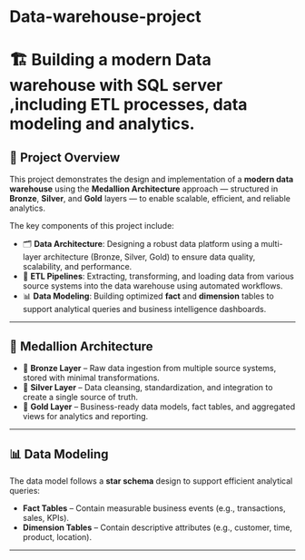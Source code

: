 # Data-warehouse-project
# 🏗️ Building a modern Data warehouse with SQL server ,including ETL processes, data modeling and analytics.

## 📖 Project Overview

This project demonstrates the design and implementation of a **modern data warehouse** using the **Medallion Architecture** approach — structured in **Bronze**, **Silver**, and **Gold** layers — to enable scalable, efficient, and reliable analytics.

The key components of this project include:

- 🗂️ **Data Architecture**: Designing a robust data platform using a multi-layer architecture (Bronze, Silver, Gold) to ensure data quality, scalability, and performance.
- 🔄 **ETL Pipelines**: Extracting, transforming, and loading data from various source systems into the data warehouse using automated workflows.
- 📊 **Data Modeling**: Building optimized **fact** and **dimension** tables to support analytical queries and business intelligence dashboards.

---
## 🔁 Medallion Architecture

- 🥉 **Bronze Layer** – Raw data ingestion from multiple source systems, stored with minimal transformations.
- 🥈 **Silver Layer** – Data cleansing, standardization, and integration to create a single source of truth.
- 🥇 **Gold Layer** – Business-ready data models, fact tables, and aggregated views for analytics and reporting.

---

## 📊 Data Modeling

The data model follows a **star schema** design to support efficient analytical queries:

- **Fact Tables** – Contain measurable business events (e.g., transactions, sales, KPIs).
- **Dimension Tables** – Contain descriptive attributes (e.g., customer, time, product, location).

---

